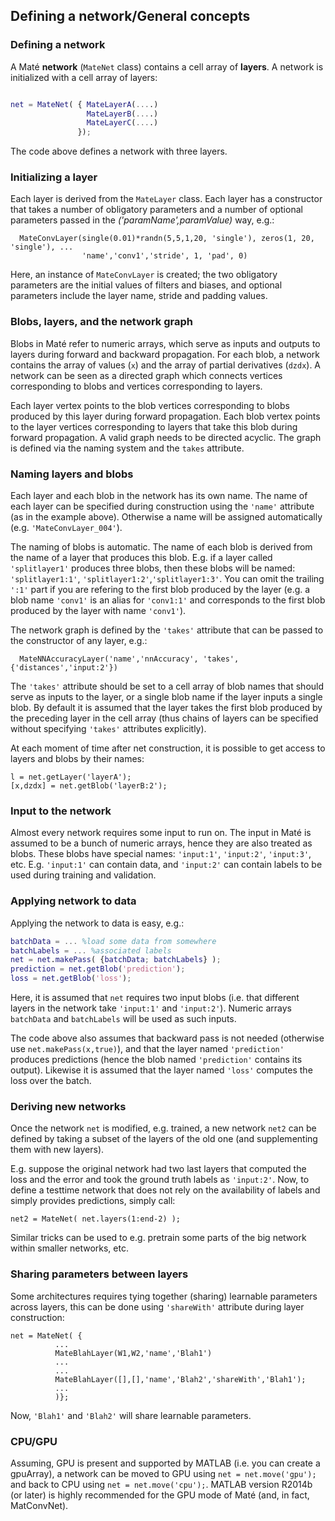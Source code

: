## Defining a network/General concepts

### Defining a network

A Maté **network** (`MateNet` class) contains a cell array of **layers**. 
A network is initialized with a cell array of layers:

```matlab

net = MateNet( { MateLayerA(....)
                 MateLayerB(....)
                 MateLayerC(....)
               });
```

The code above defines a network with three layers. 

### Initializing a layer

Each layer is derived from the `MateLayer` class. Each layer has a constructor
that takes a number of obligatory parameters and a number of optional parameters
passed in the *('paramName',paramValue)* way, e.g.:
```
  MateConvLayer(single(0.01)*randn(5,5,1,20, 'single'), zeros(1, 20, 'single'), ...
                'name','conv1','stride', 1, 'pad', 0)
```
Here, an instance of `MateConvLayer` is created; the two obligatory 
parameters are the initial values of filters and biases, and optional parameters include the layer name,
stride and padding values.

### Blobs, layers, and the network graph

Blobs in Maté refer to numeric arrays, which serve as inputs and outputs to layers during forward and backward propagation.
For each blob, a network contains the array of values (`x`) and the array of partial derivatives (`dzdx`). 
A network can be seen as a directed graph which connects vertices corresponding to blobs and vertices corresponding to layers.

Each layer vertex points to the blob vertices corresponding to blobs produced by this layer during forward propagation.
Each blob vertex points to the layer vertices corresponding to layers that take this blob during forward propagation.
A valid graph needs to be directed acyclic. The graph is defined via the naming system and the `takes` attribute.

### Naming layers and blobs

Each layer and each blob in the network has its own name. The name of each layer 
can be specified during construction using the `'name'` attribute (as in the example above).
Otherwise a name will be assigned automatically (e.g. `'MateConvLayer_004'`).

The naming of blobs is automatic. The name of each blob is derived from the name of a layer that produces this blob. 
E.g. if a layer called `'splitlayer1'` produces three blobs, then these blobs will be named: `'splitlayer1:1'`, `'splitlayer1:2'`,`'splitlayer1:3'`.
You can omit the trailing `':1'` part if you are refering to the first blob 
produced by the layer (e.g. a blob name `'conv1'` is an alias for `'conv1:1'` and corresponds to the first blob
produced by the layer with name `'conv1'`).

The network graph is defined by the `'takes'` attribute that can be passed to 
the constructor of any layer, e.g.:
```
  MateNNAccuracyLayer('name','nnAccuracy', 'takes',{'distances','input:2'})
```
The `'takes'` attribute should be set to a cell array of blob names that should serve as inputs to the layer,
or a single blob name if the layer inputs a single blob.
By default it is assumed that the layer takes the first blob produced by
the preceding layer in the cell array (thus chains of layers can be specified 
without specifying `'takes'` attributes explicitly).

At each moment of time after net construction, it is possible to get access to layers and blobs by their names:
```
l = net.getLayer('layerA');
[x,dzdx] = net.getBlob('layerB:2');
```

### Input to the network
Almost every network requires some input to run on. The input in Maté is assumed to be
a bunch of numeric arrays, hence they are also treated as blobs. These blobs have special
names: `'input:1'`, `'input:2'`, `'input:3'`, etc. E.g. `'input:1'` can contain data, and 
`'input:2'` can contain labels to be used during training and validation.

### Applying network to data
Applying the network to data is easy, e.g.:
```matlab
batchData = ... %load some data from somewhere
batchLabels = ... %associated labels
net = net.makePass( {batchData; batchLabels} );
prediction = net.getBlob('prediction');
loss = net.getBlob('loss');

```
Here, it is assumed that `net` requires two input blobs (i.e. that different layers in the
network take `'input:1'` and `'input:2'`). Numeric arrays `batchData` and `batchLabels` will be used
as such inputs.

The code above also assumes that backward pass is not needed (otherwise use `net.makePass(x,true)`),
and that the layer named `'prediction'` produces predictions (hence the blob named `'prediction'`
contains its output). Likewise it is assumed that the layer named `'loss'` computes the loss over
the batch.

### Deriving new networks
Once the network `net` is modified, e.g. trained, a new network `net2` can be defined by taking a subset of the 
layers of the old one (and supplementing them with new layers).

E.g. suppose the original network had two last layers that computed the loss and the error
and took the ground truth labels as `'input:2'`. Now, to define a testtime network that does not rely on the availability
of labels and simply provides predictions, simply call:
```
net2 = MateNet( net.layers(1:end-2) );
```
Similar tricks can be used to e.g. pretrain some parts of the big network within smaller networks, etc.

### Sharing parameters between layers
Some architectures requires tying together (sharing) learnable parameters across layers,
this can be done using `'shareWith'` attribute during layer construction:
```
net = MateNet( {
          ...
          MateBlahLayer(W1,W2,'name','Blah1')
          ...
          ...
          MateBlahLayer([],[],'name','Blah2','shareWith','Blah1');
          ...
          )};
```
Now, `'Blah1'` and `'Blah2'` will share learnable parameters.

### CPU/GPU
Assuming, GPU is present and supported by MATLAB (i.e. you can create a gpuArray),
a network can be moved to GPU using `net = net.move('gpu');` and back to CPU using `net = net.move('cpu');`.
MATLAB version R2014b (or later) is highly recommended for the GPU mode of Maté (and, in fact, MatConvNet).





